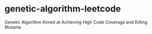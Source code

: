 # genetic-algorithm-leetcode
Genetic Algorithm Aimed at Achieving High Code Coverage and Killing Mutants
